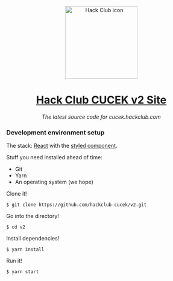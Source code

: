 <p align="center"><img width="192px" alt="Hack Club icon" src="https://assets.hackclub.com/flag-standalone.svg"></a>
<h1 align="center"><a href="https://cucek.hackclub.com/">Hack Club CUCEK v2 Site</a></h1>
<p align="center"><i>The latest source code for cucek.hackclub.com</i></p>

 
### Development environment setup

The stack: [React](https://reactjs.org/) with the [styled component](https://styled-components.com/).

Stuff you need installed ahead of time:

- Git
- Yarn
- An operating system (we hope)

Clone it!

    $ git clone https://github.com/hackclub-cucek/v2.git

Go into the directory!

    $ cd v2

Install dependencies!

    $ yarn install

Run it!

    $ yarn start
